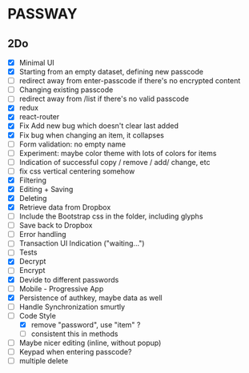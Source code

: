 PASSWAY
=======

2Do
---
- [X] Minimal UI
- [X] Starting from an empty dataset, defining new passcode
- [ ] redirect away from enter-passcode if there's no encrypted content
- [ ] Changing existing passcode
- [ ] redirect away from /list if there's no valid passcode
- [X] redux
- [X] react-router
- [X] Fix Add new bug which doesn't clear last added
- [X] Fix bug when changing an item, it collapses
- [ ] Form validation: no empty name
- [ ] Experiment: maybe color theme with lots of colors for items
- [ ] Indication of successful copy / remove / add/ change, etc
- [ ] fix css vertical centering somehow
- [X] Filtering
- [X] Editing + Saving
- [X] Deleting
- [X] Retrieve data from Dropbox
- [ ] Include the Bootstrap css in the folder, including glyphs
- [ ] Save back to Dropbox
- [ ] Error handling
- [ ] Transaction UI Indication ("waiting...")
- [ ] Tests
- [X] Decrypt
- [ ] Encrypt
- [X] Devide to different passwords
- [ ] Mobile - Progressive App
- [X] Persistence of authkey, maybe data as well
- [ ] Handle Synchronization smurtly
- [ ] Code Style
  - [X] remove "password", use "item" ?
  - [ ] consistent this in methods
- [ ] Maybe nicer editing (inline, without popup)
- [ ] Keypad when entering passcode?
- [ ] multiple delete
